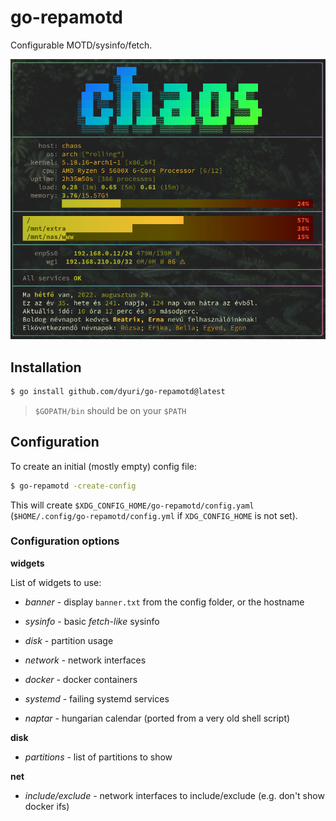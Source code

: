 # go-repamotd

Configurable MOTD/sysinfo/fetch.

![](go-repamotd.png)

## Installation

```bash
$ go install github.com/dyuri/go-repamotd@latest
```

> `$GOPATH/bin` should be on your `$PATH`

## Configuration

To create an initial (mostly empty) config file:

```bash
$ go-repamotd -create-config
```

This will create `$XDG_CONFIG_HOME/go-repamotd/config.yaml`  (`$HOME/.config/go-repamotd/config.yml` if `XDG_CONFIG_HOME` is not set).

### Configuration options

**widgets**

List of widgets to use:

- *banner* - display `banner.txt` from the config folder, or the hostname

- *sysinfo* - basic *fetch-like* sysinfo

- *disk* - partition usage

- *network* - network interfaces

- *docker* - docker containers

- *systemd* - failing systemd services

- *naptar* - hungarian calendar (ported from a very old shell script)

**disk**

- *partitions* - list of partitions to show

**net**

- *include/exclude* - network interfaces to include/exclude (e.g. don't show docker ifs)
